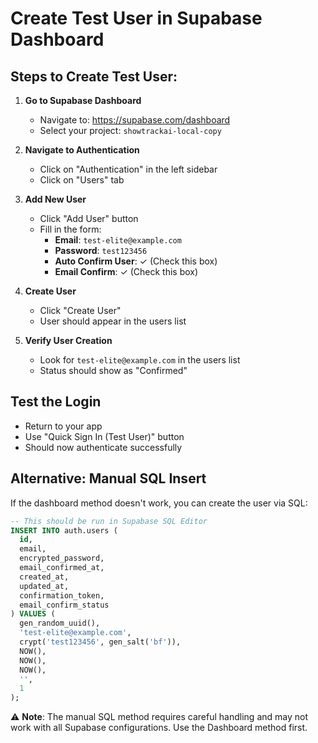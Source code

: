 # Create Test User in Supabase Dashboard

## Steps to Create Test User:

1. **Go to Supabase Dashboard**
   - Navigate to: https://supabase.com/dashboard
   - Select your project: `showtrackai-local-copy` 

2. **Navigate to Authentication**
   - Click on "Authentication" in the left sidebar
   - Click on "Users" tab

3. **Add New User**
   - Click "Add User" button
   - Fill in the form:
     - **Email**: `test-elite@example.com`
     - **Password**: `test123456`
     - **Auto Confirm User**: ✓ (Check this box)
     - **Email Confirm**: ✓ (Check this box)

4. **Create User**
   - Click "Create User"
   - User should appear in the users list

5. **Verify User Creation**
   - Look for `test-elite@example.com` in the users list
   - Status should show as "Confirmed"

## Test the Login
- Return to your app
- Use "Quick Sign In (Test User)" button
- Should now authenticate successfully

## Alternative: Manual SQL Insert
If the dashboard method doesn't work, you can create the user via SQL:

```sql
-- This should be run in Supabase SQL Editor
INSERT INTO auth.users (
  id,
  email,
  encrypted_password,
  email_confirmed_at,
  created_at,
  updated_at,
  confirmation_token,
  email_confirm_status
) VALUES (
  gen_random_uuid(),
  'test-elite@example.com',
  crypt('test123456', gen_salt('bf')),
  NOW(),
  NOW(),
  NOW(),
  '',
  1
);
```

⚠️ **Note**: The manual SQL method requires careful handling and may not work with all Supabase configurations. Use the Dashboard method first.